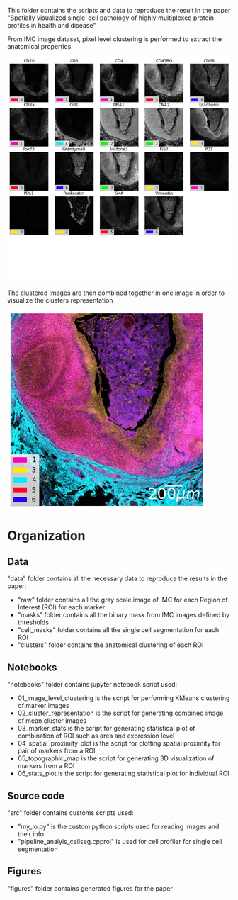 This folder contains the scripts and data to reproduce the result in the paper "Spatially visualized single-cell pathology of highly multiplexed protein profiles in health and disease"

From IMC image dataset, pixel level clustering is performed to extract the anatomical properties.

![Alt text](figures/clusters/DT1_cluster_by_marker.png?raw=true)

The clustered images are then combined together in one image in order to visualize the clusters representation

![Alt text](figures/clusters/DT1_cluster_combined2.png?raw=true)



# Organization

## Data
"data" folder contains all the necessary data to reproduce the results in the paper:
- "raw" folder contains all the gray scale image of IMC for each Region of Interest (ROI) for each marker
- "masks" folder contains all the binary mask from IMC images defined by thresholds 
- "cell_masks" folder contains all the single cell segmentation for each ROI
- "clusters" folder contains the anatomical clustering of each ROI 

## Notebooks 
"notebooks" folder contains jupyter notebook script used:
- 01_image_level_clustering is the script for performing KMeans clustering of marker images
- 02_cluster_representation is the script for generating combined image of mean cluster images
- 03_marker_stats is the script for generating statistical plot of combination of ROI such as area and expression level 
- 04_spatial_proximity_plot is the script for plotting spatial proximity for pair of markers from a ROI
- 05_topographic_map is the script for generating 3D visualization of markers from a ROI
- 06_stats_plot is the script for generating statistical plot for individual ROI 

## Source code
"src" folder contains customs scripts used:
- "my_io.py" is the custom python scripts used for reading images and their info
- "pipeline_analyis_cellseg.cpproj" is used for cell profiler for single cell segmentation 

## Figures 
"figures" folder contains generated figures for the paper

